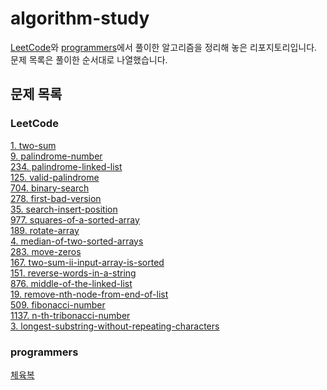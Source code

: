 # algorithm-study
[LeetCode](https://leetcode.com/problemset/algorithms/ )와 [programmers](https://programmers.co.kr/learn/challenges?tab=all_challenges )에서 풀이한 알고리즘을 정리해 놓은 리포지토리입니다.  
문제 목록은 풀이한 순서대로 나열했습니다.  

## 문제 목록
### LeetCode
[1. two-sum](leetcode/two-sum.md )  
[9. palindrome-number](leetcode/palindrome-number.md )  
[234. palindrome-linked-list](leetcode/palindrome-linked-list.md )  
[125. valid-palindrome](leetcode/valid-palindrome.md )  
[704. binary-search](leetcode/binary-search.md )  
[278. first-bad-version](leetcode/first-bad-version.md )  
[35. search-insert-position](leetcode/search-insert-position.md )  
[977. squares-of-a-sorted-array](leetcode/squares-of-a-sorted-array.md )  
[189. rotate-array](leetcode/rotate-array.md )  
[4. median-of-two-sorted-arrays](leetcode/median-of-two-sorted-arrays.md )  
[283. move-zeros](leetcode/move-zeros.md )  
[167. two-sum-ii-input-array-is-sorted](leetcode/two-sum-ii-input-array-is-sorted.md )  
[151. reverse-words-in-a-string](leetcode/reverse-words-in-a-string.md )  
[876. middle-of-the-linked-list](leetcode/middle-of-the-linked-list.md )  
[19. remove-nth-node-from-end-of-list](leetcode/remove-nth-node-from-end-of-list.md )  
[509. fibonacci-number](leetcode/fibonacci-number.md )  
[1137. n-th-tribonacci-number](leetcode/n-th-tribonacci-number.md )  
[3. longest-substring-without-repeating-characters](leetcode/longest-substring-without-repeating-characters.md )  

### programmers
[체육복](programmers/training-uniform.md )  
